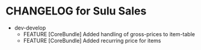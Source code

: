CHANGELOG for Sulu Sales
========================

* dev-develop
    * FEATURE     [CoreBundle]    Added handling of gross-prices to item-table
    * FEATURE     [CoreBundle]    Added recurring price for items
